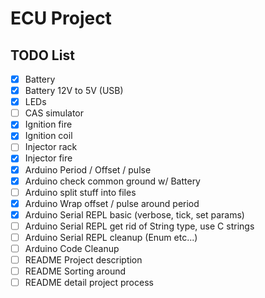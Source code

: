 # ECU Project


## TODO List

- [x] Battery
- [x] Battery 12V to 5V (USB)
- [x] LEDs
- [ ] CAS simulator
- [x] Ignition fire
- [x] Ignition coil
- [ ] Injector rack
- [x] Injector fire
- [x] Arduino Period / Offset / pulse
- [x] Arduino check common ground w/ Battery
- [ ] Arduino split stuff into files
- [x] Arduino Wrap offset / pulse around period
- [x] Arduino Serial REPL basic (verbose, tick, set params)
- [ ] Arduino Serial REPL get rid of String type, use C strings
- [ ] Arduino Serial REPL cleanup (Enum etc...)
- [ ] Arduino Code Cleanup
- [ ] README Project description
- [ ] README Sorting around
- [ ] README detail project process